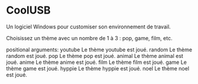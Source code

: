 # CoolUSB
 Un logiciel Windows pour customiser son environnement de travail.

<p>
Choisissez un thème avec un nombre de 1 à 3 : pop, game, film, etc.

positional arguments:
  youtube     Le thème youtube est joué.
  random      Le thème random est joué.
  pop         Le thème pop est joué.
  animal      Le thème animal est joué.
  anime       Le thème anime est joué.
  film        Le thème film est joué.
  game        Le thème game est joué.
  hyppie      Le thème hyppie est joué.
  noel        Le thème noel est joué.
 
</p>
